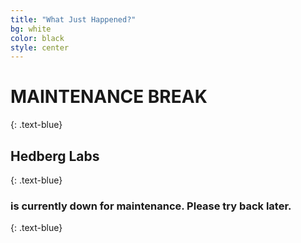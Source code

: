 ```yaml
---
title: "What Just Happened?"
bg: white
color: black
style: center
---
```


# MAINTENANCE BREAK
{: .text-blue}

<span class="fa-stack" style="font-size:150px;">
  <i class="fa fa-square-o fa-stack-2x"></i>
  <i class="fa fa-wrench fa-stack-1x"></i>
</span>

## **Hedberg Labs**
{: .text-blue}

### is currently down for maintenance. Please try back later.
{: .text-blue}

